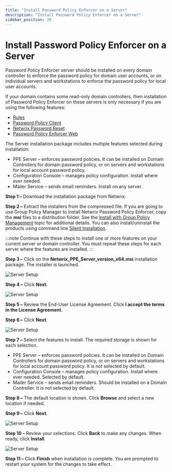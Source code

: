 ```yaml
---
title: "Install Password Policy Enforcer on a Server"
description: "Install Password Policy Enforcer on a Server"
sidebar_position: 20
---
```


# Install Password Policy Enforcer on a Server

Password Policy Enforcer server should be installed on every domain controller to enforce the
password policy for domain user accounts, or on individual servers and workstations to enforce the
password policy for local user accounts.

If your domain contains some read-only domain controllers, then installation of Password Policy
Enforcer on these servers is only necessary if you are using the following features:

- [Rules](/docs/passwordpolicyenforcer/11.1/admin/manage-policies/rules/rules.md)
- [Password Policy Client](/docs/passwordpolicyenforcer/11.1/admin/password-policy-client/password_policy_client.md)
- [Netwrix Password Reset](https://helpcenter.netwrix.com/category/passwordreset)
- [Password Policy Enforcer Web](/docs/passwordpolicyenforcer/11.1/web-overview/web_overview.md)

The Server installation package includes multiple features selected during installation:

- PPE Server – enforces password policies. It can be installed on Domain Controllers for domain
  password policy, or on servers and workstations for local account password policy.
- Configuration Console – manages policy configuration. Install where ever needed.
- Mailer Service – sends email reminders. Install on any server.

**Step 1 –** Download the installation package from Netwrix.

**Step 2 –** Extract the installers from the compressed file. If you are going to use Group Policy
Manager to install Netwrix Password Policy Enforcer, copy the **msi** files to a distribution
folder. See the [Install with Group Policy Management](/docs/passwordpolicyenforcer/11.1/installation/installationgpm.md) topic for additional
details. You can also install/uninstall the products using command line
[Silent Installation](/docs/passwordpolicyenforcer/11.1/admin/command_line_interface.md#silent-installation).

:::note
Continue with these steps to install one or more features on your current server or domain
controller. You must repeat these steps for each server where the features are installed.
:::


**Step 3 –** Click on the **Netwrix_PPE_Server_version_x64.msi** installation package. The
installer is launched.

![Server Setup](/images/passwordpolicyenforcer/11.1/install/serversetup1.webp)

**Step 4 –** Click **Next**.

![Server Setup](/images/passwordpolicyenforcer/11.1/install/serversetup2.webp)

**Step 5 –** Review the End-User License Agreement. Click **I accept the terms in the License
Agreement**.

**Step 6 –** Click **Next**.

![Server Setup](/images/passwordpolicyenforcer/11.1/install/serversetup3.webp)

**Step 7 –** Select the features to install. The required storage is shown for each selection.

- PPE Server – enforces password policies. It can be installed on Domain Controllers for domain
  password policy, or on servers and workstations for local account password policy. It is not
  selected by default.
- Configuration Console – manages policy configuration. Install where ever needed. Selected by
  default.
- Mailer Service – sends email reminders. Should be installed on a Domain Controller. It is not
  selected by default.

**Step 8 –** The default location is shown. Click **Browse** and select a new location if needed.

**Step 9 –** Click **Next**.

![Server Setup](/images/passwordpolicyenforcer/11.1/install/serversetup4.webp)

**Step 10 –** Review your selections. Click **Back** to make any changes. When ready, click
**Install**.

![Server Setup](/images/passwordpolicyenforcer/11.1/install/serversetup5.webp)

**Step 11 –** Click **Finish** when installation is complete. You are prompted to restart your
system for the changes to take effect.
